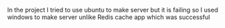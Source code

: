In the project I tried to use ubuntu to make server but it is failing
so I used windows to make server unlike Redis cache app which was successful